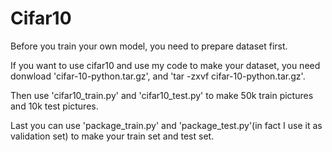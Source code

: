 # Cifar10

Before you train your own model, you need to prepare dataset first. 

If you want to use cifar10 and use my code to make your dataset, you need donwload 'cifar-10-python.tar.gz', and 'tar -zxvf cifar-10-python.tar.gz'. 

Then use 'cifar10_train.py' and 'cifar10_test.py' to make 50k train pictures and 10k test pictures. 

Last you can use 'package_train.py' and 'package_test.py'(in fact I use it as validation set) to make your train set and test set.

